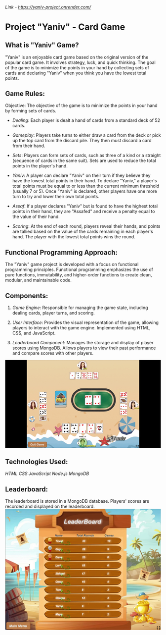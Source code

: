 ###### Link - https://yaniv-project.onrender.com/
# Project "Yaniv" - Card Game

## What is "Yaniv" Game?
"Yaniv" is an enjoyable card game based on the original version of the popular card game. It involves strategy, luck, and quick thinking. The goal of the game is to minimize the points in your hand by collecting sets of cards and declaring "Yaniv" when you think you have the lowest total points.

## Game Rules:
Objective: The objective of the game is to minimize the points in your hand by forming sets of cards.

- *Dealing*: Each player is dealt a hand of cards from a standard deck of 52 cards.

- *Gameplay*: Players take turns to either draw a card from the deck or pick up the top card from the discard pile. They then must discard a card from their hand.

- *Sets*: Players can form sets of cards, such as three of a kind or a straight (sequence of cards in the same suit). Sets are used to reduce the total points in the player's hand.

- *Yaniv*: A player can declare "Yaniv" on their turn if they believe they have the lowest total points in their hand. To declare "Yaniv," a player's total points must be equal to or less than the current minimum threshold (usually 7 or 5). Once "Yaniv" is declared, other players have one more turn to try and lower their own total points.

- *Assaf*: If a player declares "Yaniv" but is found to have the highest total points in their hand, they are "Assafed" and receive a penalty equal to the value of their hand.

- *Scoring*: At the end of each round, players reveal their hands, and points are tallied based on the value of the cards remaining in each player's hand. The player with the lowest total points wins the round.

## Functional Programming Approach:
The "Yaniv" game project is developed with a focus on functional programming principles. Functional programming emphasizes the use of pure functions, immutability, and higher-order functions to create clean, modular, and maintainable code.

## Components:
1. *Game Engine*:
Responsible for managing the game state, including dealing cards, player turns, and scoring.

2. *User Interface*:
Provides the visual representation of the game, allowing players to interact with the game engine. Implemented using HTML, CSS, and JavaScript.

3. *Leaderboard Component*:
Manages the storage and display of player scores using MongoDB. Allows players to view their past performance and compare scores with other players.

![gamegif](./public/Images/readme/gamegif.gif)

## Technologies Used:
*HTML*
*CSS*
*JavaScript*
*Node.js*
*MongoDB*

## Leaderboard:
The leaderboard is stored in a MongoDB database. Players' scores are recorded and displayed on the leaderboard.
![leaderboardpic](./public/Images/readme/leaderboard.png)